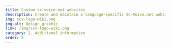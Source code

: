 ```yaml
---
title: Custom sc-voice.net websites
description: Create and maintain a language-specific SC-Voice.net website
img: scv-logo-wiki.png
img-alt: Design graphic
link: /img/scv-logo-wiki.png
category: 2. Additional information
order: 2
---
```




